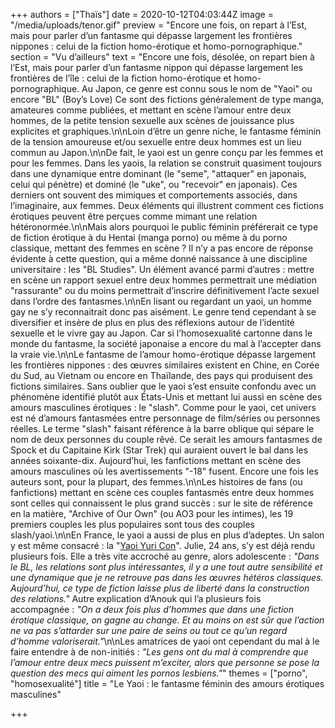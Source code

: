 +++
authors = ["Thaïs"]
date = 2020-10-12T04:03:44Z
image = "/media/uploads/tenor.gif"
preview = "Encore une fois, on repart à l’Est, mais pour parler d’un fantasme qui dépasse largement les frontières nippones&nbsp;: celui de la fiction homo-érotique et homo-pornographique."
section = "Vu d’ailleurs"
text = "Encore une fois, désolée, on repart bien à l’Est, mais pour parler d’un fantasme nippon qui dépasse largement les frontières de l’île&nbsp;: celui de la fiction homo-érotique et homo-pornographique. Au Japon, ce genre est connu sous le nom de \"Yaoi\" ou encore \"BL\" (Boy’s Love) Ce sont des fictions généralement de type manga, amateures comme publiées, et mettant en scène l’amour entre deux hommes, de la petite tension sexuelle aux scènes de jouissance plus explicites et graphiques.\n\nLoin d’être un genre niche, le fantasme féminin de la tension amoureuse et/ou sexuelle entre deux hommes est un lieu commun au Japon.\n\nDe fait, le yaoi est un genre conçu par les femmes et pour les femmes. Dans les yaois, la relation se construit quasiment toujours dans une dynamique entre dominant (le \"seme\", \"attaquer\" en japonais, celui qui pénètre) et dominé (le \"uke\", ou \"recevoir\" en japonais). Ces derniers ont souvent des mimiques et comportements associés, dans l’imaginaire, aux femmes. Deux éléments qui illustrent comment ces fictions érotiques peuvent être perçues comme mimant une relation hétéronormée.\n\nMais alors pourquoi le public féminin préférerait ce type de fiction érotique à du Hentai (manga porno) ou même à du porno classique, mettant des femmes en scène&nbsp;? Il n’y a pas encore de réponse évidente à cette question, qui a même donné naissance à une discipline universitaire&nbsp;: les \"BL Studies\". Un élément avancé parmi d’autres&nbsp;: mettre en scène un rapport sexuel entre deux hommes permettrait une médiation \"rassurante\" ou du moins permettrait d’inscrire définitivement l’acte sexuel dans l’ordre des fantasmes.\n\nEn lisant ou regardant un yaoi, un homme gay ne s’y reconnaitrait donc pas aisément. Le genre tend cependant à se diversifier et insère de plus en plus des réflexions autour de l’identité sexuelle et le vivre gay au Japon. Car si l’homosexualité cartonne dans le monde du fantasme, la société japonaise a encore du mal à l’accepter dans la vraie vie.\n\nLe fantasme de l’amour homo-érotique dépasse largement les frontières nippones&nbsp;: des œuvres similaires existent en Chine, en Corée du Sud, au Vietnam ou encore en Thaïlande, des pays qui produisent des fictions similaires. Sans oublier que le yaoi s’est ensuite confondu avec un phénomène identifié plutôt aux États-Unis et mettant lui aussi en scène des amours masculines érotiques&nbsp;: le \"slash\". Comme pour le yaoi, cet univers est né d’amours fantasmées entre personnage de film/séries ou personnes réelles. Le terme \"slash\" faisant référence à la barre oblique qui sépare le nom de deux personnes du couple rêvé. Ce serait les amours fantasmes de Spock et du Capitaine Kirk (Star Trek) qui auraient ouvert le bal dans les années soixante-dix. Aujourd’hui, les fanfictions mettant en scène des amours masculines où les avertissements \"-18\" fusent. Encore une fois les auteurs sont, pour la plupart, des femmes.\n\nLes histoires de fans (ou fanfictions) mettant en scène ces couples fantasmés entre deux hommes sont celles qui connaissent le plus grand succès&nbsp;: sur le site de référence en la matière, \"Archive of Our Own\" (ou AO3 pour les intimes), les 19 premiers couples les plus populaires sont tous des couples slash/yaoi.\n\nEn France, le yaoi a aussi de plus en plus d’adeptes. Un salon y est même consacré&nbsp;: la \"[Yaoi Yuri Con](https://y-con-france.com/)\". Julie, 24 ans, s’y est déjà rendu plusieurs fois. Elle a très vite accroché au genre, alors adolescente&nbsp;: _\"Dans le BL, les relations sont plus intéressantes, il y a une tout autre sensibilité et une dynamique que je ne retrouve pas dans les œuvres hétéros classiques. Aujourd’hui, ce type de fiction laisse plus de liberté dans la construction des relations.\"_ Autre explication d’Anouk qui l’a plusieurs fois accompagnée&nbsp;: _\"On a deux fois plus d’hommes que dans une fiction érotique classique, on gagne au change. Et au moins on est sûr que l’action ne va pas s’attarder sur une paire de seins ou tout ce qu’un regard d’homme valoriserait.\"_\n\nLes amatrices de yaoi ont cependant du mal à le faire entendre à de non-initiés&nbsp;: _\"Les gens ont du mal à comprendre que l’amour entre deux mecs puissent m’exciter, alors que personne se pose la question des mecs qui aiment les pornos lesbiens.\"_"
themes = ["porno", "homosexualité"]
title = "Le Yaoi&nbsp;: le fantasme féminin des amours érotiques masculines"

+++
